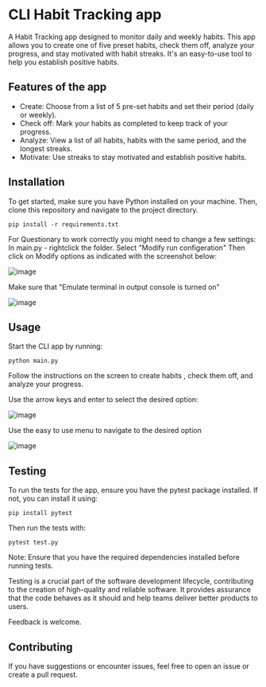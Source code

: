 # CLI Habit Tracking app

A Habit Tracking app designed to monitor daily and weekly habits. 
This app allows you to create one of five preset habits, check them off, 
analyze your progress, and stay motivated with habit streaks. 
It's an easy-to-use tool to help you establish positive habits.

## Features of the app
- Create: Choose from a list of 5 pre-set habits and set their period (daily or weekly).
- Check off: Mark your habits as completed to keep track of your progress.
- Analyze: View a list of all habits, habits with the same period, and the longest streaks.
- Motivate: Use streaks to stay motivated and establish positive habits.

## Installation

To get started, make sure you have Python installed on your machine. 
Then, clone this repository and navigate to the project directory.

```shell
pip install -r requirements.txt
```
For Questionary to work correctly you might need to change a few settings:
In main.py - rightclick the folder. Select "Modify run configeration" 
Then click on Modify options as indicated with the screenshot below:

![image](https://github.com/Jacobventer/Habit-Tracker/assets/149387555/9a0dd814-55f6-4eda-b3eb-768470bc504b)

Make sure that "Emulate terminal in output console is turned on"

![image](https://github.com/Jacobventer/Habit-Tracker/assets/149387555/8076af52-6962-4461-b1c8-e95c6df202ff)


## Usage
Start the CLI app by running:
```shell
python main.py

```

Follow the instructions on the screen to create habits , 
check them off, and analyze your progress. 

Use the arrow keys and enter to select the desired option:

![image](https://github.com/Jacobventer/Habit-Tracker/assets/149387555/bf8a6140-79d7-40d3-a016-377fc8acddb8)

Use the easy to use menu to navigate to the desired option

![image](https://github.com/Jacobventer/Habit-Tracker/assets/149387555/f8e4e723-258f-4edc-ae48-9a2c581d598d)

## Testing
To run the tests for the app, ensure you have the pytest package installed.
If not, you can install it using:
```shell
pip install pytest
``` 
Then run the tests with:

```shell
pytest test.py
``` 
Note: Ensure that you have the required dependencies installed before running tests.

Testing is a crucial part of the software development lifecycle, contributing to the creation
of high-quality and reliable software. It provides assurance that the code behaves
as it should and help teams deliver better products to users.

Feedback is welcome.


## Contributing
If you have suggestions or encounter issues, feel free to open an issue or create a pull request.
